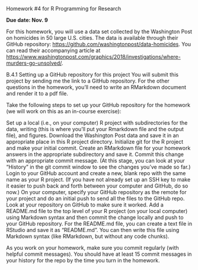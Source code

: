 Homework #4 for R Programming for Research

**Due date: Nov. 9**

For this homework, you will use a data set collected by the Washington Post on homicides in 50 large U.S. cities. The data is available through their GitHub repository: https://github.com/washingtonpost/data-homicides. You can read their accompanying article at https://www.washingtonpost.com/graphics/2018/investigations/where-murders-go-unsolved/.

B.4.1 Setting up a GitHub repository for this project
You will submit this project by sending me the link to a GitHub repository. For the other questions in the homework, you’ll need to write an RMarkdown document and render it to a pdf file.

Take the following steps to set up your GitHub repository for the homework (we will work on this as an in-course exercise):

Set up a local (i.e., on your computer) R project with subdirectories for the data, writing (this is where you’ll put your Rmarkdown file and the output file), and figures.
Download the Washington Post data and save it in an appropriate place in this R project directory.
Initialize git for the R project and make your initial commit.
Create an RMarkdown file for your homework answers in the appropriate subdirectory and save it. Commit this change with an appropriate commit message. (At this stage, you can look at your “History” in the git commit window to see the changes you’ve made so far.)
Login to your GitHub account and create a new, blank repo with the same name as your R project. (If you have not already set up an SSH key to make it easier to push back and forth between your computer and GitHub, do so now.)
On your computer, specify your GitHub repository as the remote for your project and do an initial push to send all the files to the GitHub repo. Look at your repository on GitHub to make sure it worked.
Add a README.md file to the top level of your R project (on your local computer) using Markdown syntax and then commit the change locally and push to your GitHub repository.
For the README.md file, you can create a text file in RStudio and save it as “README.md”. You can then write this file using Markdown syntax (like RMarkdown, but without any code chunks).

As you work on your homework, make sure you commit regularly (with helpful commit messages). You should have at least 15 commit messages in your history for the repo by the time you turn in the homework.